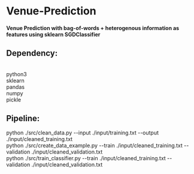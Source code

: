 # Venue-Prediction
#### Venue Prediction with bag-of-words + heterogenous information as features using sklearn SGDClassifier

## Dependency:
<br> python3
<br> sklearn
<br> pandas
<br> numpy
<br> pickle

## Pipeline:
python ./src/clean_data.py --input ./input/training.txt --output ./input/cleaned_training.txt
<br> python ./src/create_data_example.py --train ./input/cleaned_training.txt --validation ./input/cleaned_validation.txt
<br> python ./src/train_classifier.py --train ./input/cleaned_training.txt --validation ./input/cleaned_validation.txt
